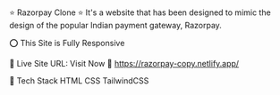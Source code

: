 ⭐ Razorpay Clone ⭐
It's a website that has been designed to mimic the design of the popular Indian payment gateway, Razorpay.

⭕ This Site is Fully Responsive


📌 Live Site URL: Visit Now 🚀  https://razorpay-copy.netlify.app/

📌 Tech Stack
HTML  CSS  TailwindCSS 

